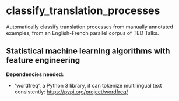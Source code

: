 # classify_translation_processes
Automatically classify translation processes from manually annotated examples, from an English-French parallel corpus of TED Talks. 

## Statistical machine learning algorithms with feature engineering 

**Dependencies needed:** 

- 'wordfreq', a Python 3 library, it can tokenize multilingual
text consistently: https://pypi.org/project/wordfreq/
